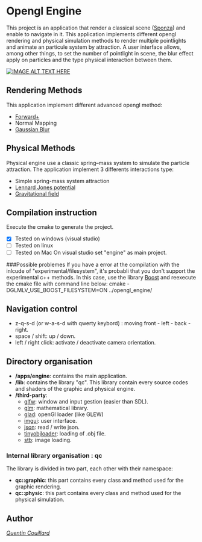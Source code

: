 # Opengl Engine 

This project is an application that render a classical scene ([Sponza](http://graphics.cs.williams.edu/data/meshes.xml)) and enable to navigate in it.
This application implements different opengl rendering and physical simulation methods to render multiple pointlights and animate an particule system by attraction.
A user interface allows, among other things, to set the number of pointlight in scene, the blur effect apply on particles and the type physical interaction between them.

[![IMAGE ALT TEXT HERE](http://img.youtube.com/vi/uJkZxVlYVa0/0.jpg)](https://youtu.be/uJkZxVlYVa0)

## Rendering Methods
This application implement different advanced opengl method:
- [Forward+](https://fr.slideshare.net/takahiroharada/forward-34779335)
- Normal Mapping
- [Gaussian Blur](http://rastergrid.com/blog/2010/09/efficient-gaussian-blur-with-linear-sampling/)

## Physical Methods
Physical engine use a classic spring–mass system to simulate the particle attraction.
The application implement 3 differents interactions type:
- Simple spring-mass system attraction
- [Lennard Jones potential](https://en.wikipedia.org/wiki/Lennard-Jones_potential)
- [Gravitational field](https://en.wikipedia.org/wiki/Gravitational_field)

## Compilation instruction
Execute the cmake to generate the project.
- [x] Tested on windows (visual studio)
- [ ] Tested on linux
- [ ] Tested on Mac
On visual studio set "engine" as main project.

###Possible problemes
If you have a error at the compilation with the inlcude of "experimental/filesystem", it's probabli that you don't support the experimental c++ methods. In this case, use the library [Boost](http://www.boost.org/) and reexecute the cmake file with command line below:
	cmake -DGLMLV_USE_BOOST_FILESYSTEM=ON ../opengl_engine/

## Navigation control
- z-q-s-d (or w-a-s-d with qwerty keybord) : moving front - left - back - right.
- space / shift: up / down.
- left / right click: activate / deactivate camera orientation.

## Directory organisation
- **/apps/engine**: contains the main application.
- **/lib**: contains the library "qc". This library contain every source codes and shaders of the graphic and physical engine.
- **/third-party**:
	- [glfw](http://www.glfw.org/): window and input gestion (easier than SDL).
	- [glm](http://glm.g-truc.net/0.9.8/index.html): mathematical library.
	- [glad](http://glad.dav1d.de/): openGl loader (like GLEW)
	- [imgui](https://github.com/ocornut/imgui): user interface.
	- [json](https://github.com/nlohmann/json): read / write json.
	- [tinyobjloader](https://github.com/syoyo/tinyobjloader): loading of .obj file.
	- [stb](https://github.com/nothings/stb): image loading.

### Internal library organisation : qc
The library is divided in two part, each other with their namespace:

- **qc::graphic**: this part contains every class and method used for the graphic rendering.
- **qc::physic**: this part contains every class and method used for the physical simulation. 

## Author
*[Quentin Couillard](http://www.quentincouillard.com/)*